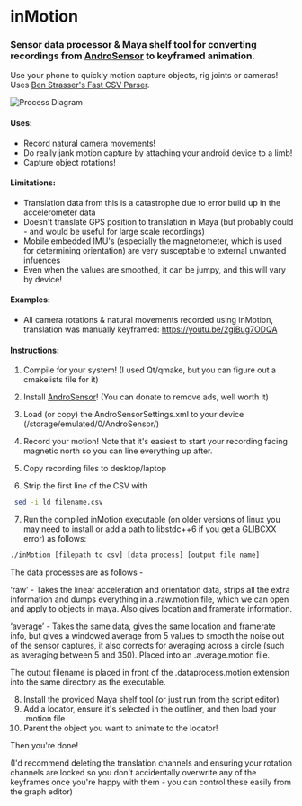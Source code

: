 # inMotion

### Sensor data processor & Maya shelf tool for converting recordings from [AndroSensor](https://play.google.com/store/apps/details?id=com.fivasim.androsensor&hl=en_GB) to keyframed animation.
Use your phone to quickly motion capture objects, rig joints or cameras! Uses [Ben Strasser's Fast CSV Parser](https://github.com/ben-strasser/fast-cpp-csv-parser).

![Process Diagram](https://i.imgur.com/6U4DZEn.png)

#### Uses:

* Record natural camera movements!
* Do really jank motion capture by attaching your android device to a limb!
* Capture object rotations!

#### Limitations:

* Translation data from this is a catastrophe due to error build up in the accelerometer data
* Doesn't translate GPS position to translation in Maya (but probably could - and would be useful for large scale recordings)
* Mobile embedded IMU's (especially the magnetometer, which is used for determining orientation) are very susceptable to external unwanted infuences
* Even when the values are smoothed, it can be jumpy, and this will vary by device!

#### Examples:

* All camera rotations & natural movements recorded using inMotion, translation was manually keyframed: https://youtu.be/2giBug7ODQA

#### Instructions:

1. Compile for your system! (I used Qt/qmake, but you can figure out a cmakelists file for it)

2. Install [AndroSensor](https://play.google.com/store/apps/details?id=com.fivasim.androsensor&hl=en_GB)! (You can donate to remove ads, well worth it)

3. Load (or copy) the AndroSensorSettings.xml to your device (/storage/emulated/0/AndroSensor/)

4. Record your motion! Note that it's easiest to start your recording facing magnetic north so you can line everything up after.

5. Copy recording files to desktop/laptop

6. Strip the first line of the CSV with 
```bash
 sed -i ld filename.csv 
 ```
 
 7. Run the compiled inMotion executable (on older versions of linux you may need to install or add a path to libstdc++6 if you get a GLIBCXX error) as follows:
 ```bash
 ./inMotion [filepath to csv] [data process] [output file name]
 ```
 The data processes are as follows -
 
 ‘raw’ - Takes the linear acceleration and orientation data, strips all the extra information and dumps everything in a .raw.motion file, which we can open and apply to objects in maya. Also gives location and framerate information. 
 
 ‘average’ - Takes the same data, gives the same location and framerate info, but gives a windowed average from 5 values to smooth the noise out of the sensor captures, it also corrects for averaging across a circle (such as averaging between 5 and 350). Placed into an .average.motion file. 
 
 The output filename is placed in front of the .dataprocess.motion extension into the same directory as the executable.

8. Install the provided Maya shelf tool (or just run from the script editor)
9. Add a locator, ensure it's selected in the outliner, and then load your .motion file
10. Parent the object you want to animate to the locator! 

Then you're done! 

(I'd recommend deleting the translation channels and ensuring your rotation channels are locked so you don't accidentally overwrite any of the keyframes once you're happy with them - you can control these easily from the graph editor)
